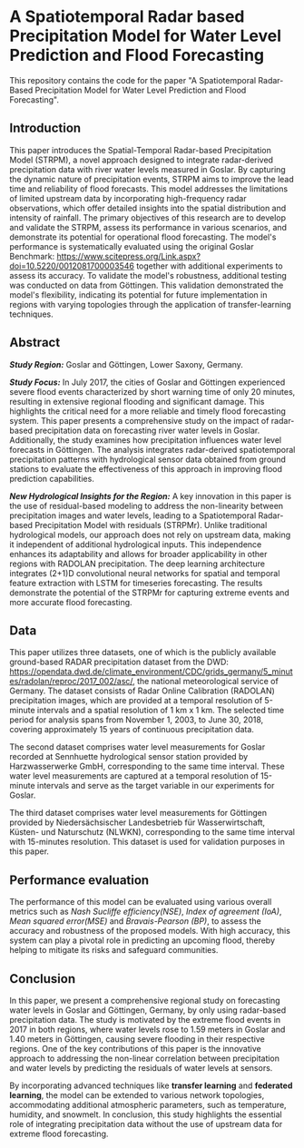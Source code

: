 # A Spatiotemporal Radar based Precipitation Model for Water Level Prediction and Flood Forecasting

This repository contains the code for the paper "A Spatiotemporal Radar-Based Precipitation Model for Water Level Prediction and Flood Forecasting".


## Introduction

This paper introduces the Spatial-Temporal Radar-based Precipitation Model (STRPM), a novel approach designed to integrate radar-derived precipitation data with river water levels measured in Goslar. By capturing the dynamic nature of precipitation events, STRPM aims to improve the lead time and reliability of flood forecasts. This model addresses the limitations of limited upstream data by incorporating high-frequency radar observations, which offer detailed insights into the spatial distribution and intensity of rainfall. The primary objectives of this research are to develop and validate the STRPM, assess its performance in various scenarios, and demonstrate its potential for operational flood forecasting. The model's performance is systematically evaluated using the original Goslar Benchmark: https://www.scitepress.org/Link.aspx?doi=10.5220/0012081700003546 together with additional experiments to assess its accuracy. To validate the model's robustness, additional testing was conducted on data from Göttingen. This validation demonstrated the model's flexibility, indicating its potential for future implementation in regions with varying topologies through the application of transfer-learning techniques.


## Abstract

***Study Region:*** Goslar and Göttingen, Lower Saxony, Germany.

***Study Focus:*** In July 2017, the cities of Goslar and Göttingen experienced severe flood events characterized by short warning time of only 20 minutes, resulting in extensive regional flooding and significant damage. This highlights the critical need for a more reliable and timely flood forecasting system. This paper presents a comprehensive study on the impact of radar-based precipitation data on forecasting river water levels in Goslar. Additionally, the study examines how precipitation influences water level forecasts in Göttingen. The analysis integrates radar-derived spatiotemporal precipitation patterns with hydrological sensor data obtained from ground stations to evaluate the effectiveness of this approach in improving flood prediction capabilities. 

***New Hydrological Insights for the Region:*** A key innovation in this paper is the use of residual-based modeling to address the non-linearity between precipitation images and water levels, leading to a Spatiotemporal Radar-based Precipitation Model with residuals (STRPMr). Unlike traditional hydrological models, our approach does not rely on upstream data, making it independent of additional hydrological inputs. This independence enhances its adaptability and allows for broader applicability in other regions with RADOLAN precipitation. The deep learning architecture integrates (2+1)D convolutional neural networks for spatial and temporal feature extraction with LSTM for timeseries forecasting. The results demonstrate the potential of the STRPMr for capturing extreme events and more accurate flood forecasting.


## Data

This paper utilizes three datasets, one of which is the publicly available ground-based RADAR precipitation dataset from the DWD: https://opendata.dwd.de/climate_environment/CDC/grids_germany/5_minutes/radolan/reproc/2017_002/asc/, the national meteorological service of Germany. The dataset consists of Radar Online Calibration (RADOLAN) precipitation images, which are provided at a temporal resolution of 5-minute intervals and a spatial resolution of 1 km x 1 km. The selected time period for analysis spans from November 1, 2003, to June 30, 2018, covering approximately 15 years of continuous precipitation data. 

The second dataset comprises water level measurements for Goslar recorded at Sennhuette hydrological sensor station provided by Harzwasserwerke GmbH, corresponding to the same time interval. These water level measurements are captured at a temporal resolution of 15-minute intervals and serve as the target variable in our experiments for Goslar. 

The third dataset comprises water level measurements for Göttingen provided by Niedersächsischer Landesbetrieb für Wasserwirtschaft, Küsten- und Naturschutz (NLWKN), corresponding to the same time interval with 15-minutes resolution. This dataset is used for validation purposes in this paper.


## Performance evaluation

The performance of this model can be evaluated using various overall metrics such as *Nash Sucliffe efficiency(NSE)*, *Index of agreement (IoA)*, *Mean squared error(MSE)* and *Bravais-Pearson (BP)*, to assess the accuracy and robustness of the proposed models. With high accuracy, this system can play a pivotal role in predicting an upcoming flood, thereby helping to mitigate its risks and safeguard communities.


## Conclusion

In this paper, we present a comprehensive regional study on forecasting water levels in Goslar and Göttingen, Germany, by only using radar-based precipitation data. The study is motivated by the extreme flood events in 2017 in both regions, where water levels rose to 1.59 meters in Goslar and 1.40 meters in Göttingen, causing severe flooding in their respective regions. One of the key contributions of this paper is the innovative approach to addressing the non-linear correlation between precipitation and water levels by predicting the residuals of water levels at sensors.

By incorporating advanced techniques like **transfer learning** and **federated learning**, the model can be extended to various network topologies, accommodating additional atmospheric parameters, such as temperature, humidity, and snowmelt. In conclusion, this study highlights the essential role of integrating precipitation data without the use of upstream data for extreme flood forecasting.